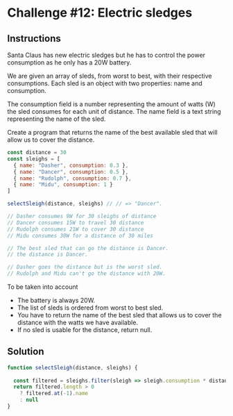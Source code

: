 # Challenge #12: Electric sledges

## Instructions

Santa Claus has new electric sledges but he has to control the power consumption as he only has a 20W battery.

We are given an array of sleds, from worst to best, with their respective consumptions. Each sled is an object with two properties: name and consumption.

The consumption field is a number representing the amount of watts (W) the sled consumes for each unit of distance. The name field is a text string representing the name of the sled.

Create a program that returns the name of the best available sled that will allow us to cover the distance.

```js
const distance = 30
const sleighs = [
  { name: "Dasher", consumption: 0.3 },
  { name: "Dancer", consumption: 0.5 },
  { name: "Rudolph", consumption: 0.7 },
  { name: "Midu", consumption: 1 }
]

selectSleigh(distance, sleighs) // // => "Dancer".

// Dasher consumes 9W for 30 sleighs of distance
// Dancer consumes 15W to travel 30 distance
// Rudolph consumes 21W to cover 30 distance
// Midu consumes 30W for a distance of 30 miles

// The best sled that can go the distance is Dancer.
// the distance is Dancer.

// Dasher goes the distance but is the worst sled.
// Rudolph and Midu can't go the distance with 20W.
```

To be taken into account

- The battery is always 20W.
- The list of sleds is ordered from worst to best sled.
- You have to return the name of the best sled that allows us to cover the distance with the watts we have available.
- If no sled is usable for the distance, return null.

## Solution

```js
function selectSleigh(distance, sleighs) {
  
  const filtered = sleighs.filter(sleigh => sleigh.consumption * distance <= 20)
  return filtered.length > 0 
    ? filtered.at(-1).name
    : null
}
```
